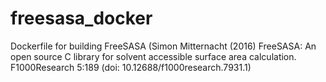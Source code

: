 # freesasa_docker
Dockerfile for building FreeSASA (Simon Mitternacht (2016) FreeSASA: An open source C library for solvent accessible surface area calculation. F1000Research 5:189 (doi: 10.12688/f1000research.7931.1)

